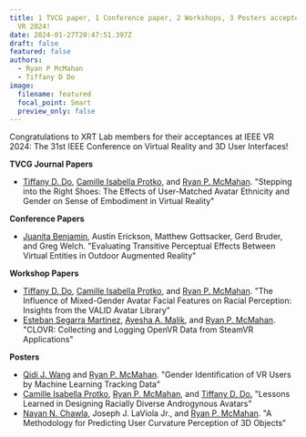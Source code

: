 ```yaml
---
title: 1 TVCG paper, 1 Conference paper, 2 Workshops, 3 Posters accepted to IEEE
  VR 2024!
date: 2024-01-27T20:47:51.397Z
draft: false
featured: false
authors:
  - Ryan P McMahan
  - Tiffany D Do
image:
  filename: featured
  focal_point: Smart
  preview_only: false
---
```

Congratulations to XRT Lab members for their acceptances at IEEE VR 2024: The 31st IEEE Conference on Virtual Reality and 3D User Interfaces! 

**TVCG Journal Papers**

* [Tiffany D. Do](https://xrtlab.github.io/xrtlab-site/author/tiffany-d-do/), [Camille Isabella Protko](https://xrtlab.github.io/xrtlab-site/author/camille-cal-protko/), and [Ryan P. McMahan](https://xrtlab.github.io/xrtlab-site/author/ryan-p-mcmahan/). "Stepping into the Right Shoes: The Effects of User-Matched Avatar Ethnicity and Gender on Sense of Embodiment in Virtual Reality"

**Conference Papers**

* [Juanita Benjamin](https://xrtlab.github.io/xrtlab-site/author/juanita-benjamin/), Austin Erickson, Matthew Gottsacker, Gerd Bruder, and Greg Welch. "Evaluating Transitive Perceptual Effects Between Virtual Entities in Outdoor Augmented Reality"

**Workshop Papers**

* [Tiffany D. Do](https://xrtlab.github.io/xrtlab-site/author/tiffany-d-do/), [Camille Isabella Protko](https://xrtlab.github.io/xrtlab-site/author/camille-cal-protko/), and [Ryan P. McMahan](https://xrtlab.github.io/xrtlab-site/author/ryan-p-mcmahan/). "The Influence of Mixed-Gender Avatar Facial Features on Racial Perception: Insights from the VALID Avatar Library"
* [Esteban Segarra Martinez](https://xrtlab.github.io/xrtlab-site/author/esteban-segarra-martinez/), [Ayesha A. Malik](https://xrtlab.github.io/xrtlab-site/author/ayesha-malik/), and [Ryan P. McMahan](https://xrtlab.github.io/xrtlab-site/author/ryan-p-mcmahan/). "CLOVR: Collecting and Logging OpenVR Data from SteamVR Applications"

**Posters**

* [Qidi J. Wang](https://xrtlab.github.io/xrtlab-site/author/qidi-joanne-wang/) and [Ryan P. McMahan](https://xrtlab.github.io/xrtlab-site/author/ryan-p-mcmahan/). "Gender Identification of VR Users by Machine Learning Tracking Data"
* [Camille Isabella Protko](https://xrtlab.github.io/xrtlab-site/author/camille-cal-protko/), [Ryan P. McMahan](https://xrtlab.github.io/xrtlab-site/author/ryan-p-mcmahan/), and [Tiffany D. Do.](https://xrtlab.github.io/xrtlab-site/author/tiffany-d-do/) "Lessons Learned in Designing Racially Diverse Androgynous Avatars"
* [Nayan N. Chawla](https://xrtlab.github.io/xrtlab-site/author/nayan-chawla/), Joseph J. LaViola Jr., and [Ryan P. McMahan](https://xrtlab.github.io/xrtlab-site/author/ryan-p-mcmahan/). "A Methodology for Predicting User Curvature Perception of 3D Objects"